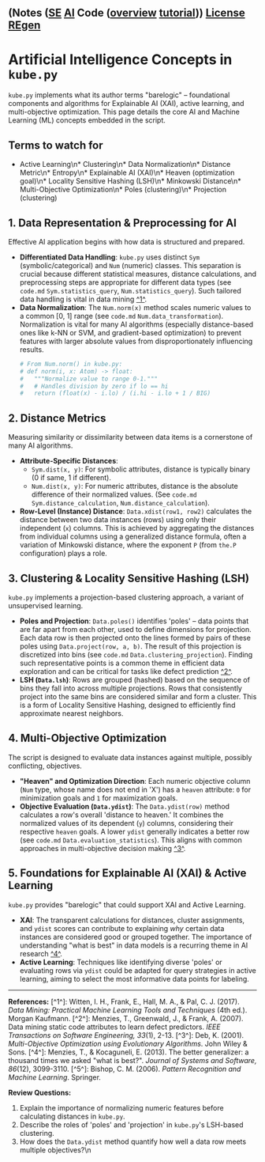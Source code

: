 (Notes ([SE](se.md) [AI](ai.md) Code ([overview](code.md) [tutorial](tutorial.md)))  [License](license.md)  [REgen](prompt.txt)
---

# Artificial Intelligence Concepts in `kube.py`

`kube.py` implements what its author terms "barelogic" – foundational components and algorithms for Explainable AI (XAI), active learning, and multi-objective optimization. This page details the core AI and Machine Learning (ML) concepts embedded in the script.

## Terms to watch for
* Active Learning\n* Clustering\n* Data Normalization\n* Distance Metric\n* Entropy\n* Explainable AI (XAI)\n* Heaven (optimization goal)\n* Locality Sensitive Hashing (LSH)\n* Minkowski Distance\n* Multi-Objective Optimization\n* Poles (clustering)\n* Projection (clustering)

## 1. Data Representation & Preprocessing for AI
Effective AI application begins with how data is structured and prepared.

* **Differentiated Data Handling**: `kube.py` uses distinct `Sym` (symbolic/categorical) and `Num` (numeric) classes. This separation is crucial because different statistical measures, distance calculations, and preprocessing steps are appropriate for different data types (see `code.md` `Sym.statistics_query`, `Num.statistics_query`). Such tailored data handling is vital in data mining [^1^](#fnai1).
* **Data Normalization**: The `Num.norm(x)` method scales numeric values to a common [0, 1] range (see `code.md` `Num.data_transformation`). Normalization is vital for many AI algorithms (especially distance-based ones like k-NN or SVM, and gradient-based optimization) to prevent features with larger absolute values from disproportionately influencing results.
    ```python
    # From Num.norm() in kube.py:
    # def norm(i, x: Atom) -> float:
    #   """Normalize value to range 0-1."""
    #   # Handles division by zero if lo == hi
    #   return (float(x) - i.lo) / (i.hi - i.lo + 1 / BIG)
    ```

## 2. Distance Metrics
Measuring similarity or dissimilarity between data items is a cornerstone of many AI algorithms.

* **Attribute-Specific Distances**:
    * `Sym.dist(x, y)`: For symbolic attributes, distance is typically binary (0 if same, 1 if different).
    * `Num.dist(x, y)`: For numeric attributes, distance is the absolute difference of their normalized values.
    (See `code.md` `Sym.distance_calculation`, `Num.distance_calculation`).
* **Row-Level (Instance) Distance**: `Data.xdist(row1, row2)` calculates the distance between two data instances (rows) using only their independent (`x`) columns. This is achieved by aggregating the distances from individual columns using a generalized distance formula, often a variation of Minkowski distance, where the exponent `P` (from `the.P` configuration) plays a role.

## 3. Clustering & Locality Sensitive Hashing (LSH)
`kube.py` implements a projection-based clustering approach, a variant of unsupervised learning.

* **Poles and Projection**: `Data.poles()` identifies 'poles' – data points that are far apart from each other, used to define dimensions for projection. Each data row is then projected onto the lines formed by pairs of these poles using `Data.project(row, a, b)`. The result of this projection is discretized into bins (see `code.md` `Data.clustering_projection`). Finding such representative points is a common theme in efficient data exploration and can be critical for tasks like defect prediction [^2^](#fnai2).
* **LSH (`Data.lsh`)**: Rows are grouped (hashed) based on the sequence of bins they fall into across multiple projections. Rows that consistently project into the same bins are considered similar and form a cluster. This is a form of Locality Sensitive Hashing, designed to efficiently find approximate nearest neighbors.

## 4. Multi-Objective Optimization
The script is designed to evaluate data instances against multiple, possibly conflicting, objectives.

* **"Heaven" and Optimization Direction**: Each numeric objective column (`Num` type, whose name does not end in 'X') has a `heaven` attribute: `0` for minimization goals and `1` for maximization goals.
* **Objective Evaluation (`Data.ydist`)**: The `Data.ydist(row)` method calculates a row's overall 'distance to heaven.' It combines the normalized values of its dependent (`y`) columns, considering their respective `heaven` goals. A lower `ydist` generally indicates a better row (see `code.md` `Data.evaluation_statistics`). This aligns with common approaches in multi-objective decision making [^3^](#fnai3).

## 5. Foundations for Explainable AI (XAI) & Active Learning
`kube.py` provides "barelogic" that could support XAI and Active Learning.

* **XAI**: The transparent calculations for distances, cluster assignments, and `ydist` scores can contribute to explaining *why* certain data instances are considered good or grouped together. The importance of understanding "what is best" in data models is a recurring theme in AI research [^4^](#fnai4).
* **Active Learning**: Techniques like identifying diverse 'poles' or evaluating rows via `ydist` could be adapted for query strategies in active learning, aiming to select the most informative data points for labeling.

---
**References:**
<a name="fnai1"></a>[^1^]: Witten, I. H., Frank, E., Hall, M. A., & Pal, C. J. (2017). *Data Mining: Practical Machine Learning Tools and Techniques* (4th ed.). Morgan Kaufmann.
<a name="fnai2"></a>[^2^]: Menzies, T., Greenwald, J., & Frank, A. (2007). Data mining static code attributes to learn defect predictors. *IEEE Transactions on Software Engineering, 33*(1), 2-13.
<a name="fnai3"></a>[^3^]: Deb, K. (2001). *Multi-Objective Optimization using Evolutionary Algorithms*. John Wiley & Sons.
<a name="fnai4"></a>[^4^]: Menzies, T., & Kocaguneli, E. (2013). The better generalizer: a thousand times we asked "what is best?". *Journal of Systems and Software, 86*(12), 3099-3110.
<a name="fnai5"></a>[^5^]: Bishop, C. M. (2006). *Pattern Recognition and Machine Learning*. Springer.


**Review Questions:**
1.  Explain the importance of normalizing numeric features before calculating distances in `kube.py`.
2.  Describe the roles of 'poles' and 'projection' in `kube.py`'s LSH-based clustering.
3.  How does the `Data.ydist` method quantify how well a data row meets multiple objectives?\n